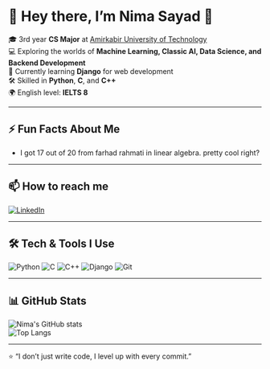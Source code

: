 # 👋 Hey there, I’m Nima Sayad 🦔

🎓 3rd year **CS Major** at [Amirkabir University of Technology](https://aut.ac.ir/)  
💻 Exploring the worlds of **Machine Learning, Classic AI, Data Science, and Backend Development**  
🌱 Currently learning **Django** for web development  
🛠️ Skilled in **Python**, **C**, and **C++**  
🌍 English level: **IELTS 8**  

---

## ⚡ Fun Facts About Me
- I got 17 out of 20 from farhad rahmati in linear algebra. pretty cool right?

---

## 📫 How to reach me 
<a href="https://www.linkedin.com/in/Nima-Sayad/" target="blank">
<img src="https://skillicons.dev/icons?i=linkedin" alt="LinkedIn" />
</a>
 




---

## 🛠️ Tech & Tools I Use
![Python](https://img.shields.io/badge/Python-3776AB?style=for-the-badge&logo=python&logoColor=white)
![C](https://img.shields.io/badge/C-00599C?style=for-the-badge&logo=c&logoColor=white)
![C++](https://img.shields.io/badge/C++-00599C?style=for-the-badge&logo=cplusplus&logoColor=white)
![Django](https://img.shields.io/badge/Django-092E20?style=for-the-badge&logo=django&logoColor=white)
![Git](https://img.shields.io/badge/Git-F05033?style=for-the-badge&logo=git&logoColor=white)

---

## 📊 GitHub Stats
![Nima's GitHub stats](https://github-readme-stats.vercel.app/api?username=NimaSayad37&show_icons=true&theme=radical)  
![Top Langs](https://github-readme-stats.vercel.app/api/top-langs/?username=NimaSayad37&layout=compact&theme=radical)  

---

⭐️ “I don’t just write code, I level up with every commit.”  
